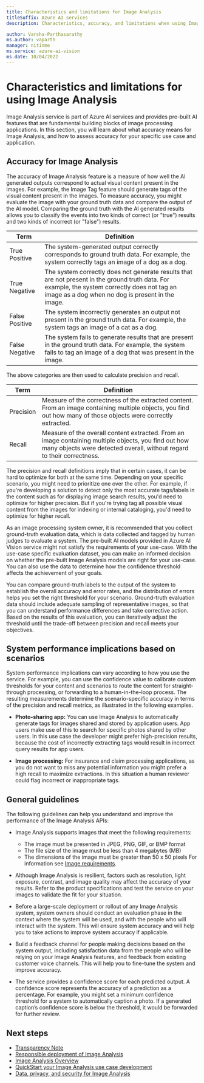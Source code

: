 ```yaml
---
title: Characteristics and limitations for Image Analysis
titleSuffix: Azure AI services
description: Characteristics, accuracy, and limitations when using Image Analysis service.

author: Varsha-Parthasarathy
ms.author: vaparth
manager: nitinme
ms.service: azure-ai-vision
ms.date: 10/04/2022
---
```


# Characteristics and limitations for using Image Analysis

Image Analysis service is part of Azure AI services and provides pre-built AI features that are fundamental building blocks of image processing applications. In this section, you will learn about what accuracy means for Image Analysis, and how to assess accuracy for your specific use case and application.

## Accuracy for Image Analysis

The accuracy of Image Analysis feature is a measure of how well the AI generated outputs correspond to actual visual content present in the images. For example, the Image Tag feature should generate tags of the visual content present in the images. To measure accuracy, you might evaluate the image with your ground truth data and compare the output of the AI model. Comparing the ground truth with the AI generated results allows you to classify the events into two kinds of correct (or "true") results and two kinds of incorrect (or "false") results.

| **Term** | **Definition** |
|----------|----------------|
| True Positive | The system-generated output correctly corresponds to ground truth data. For example, the system correctly tags an image of a dog as a dog. |
| True Negative | The system correctly does not generate results that are not present in the ground truth data. For example, the system correctly does not tag an image as a dog when no dog is present in the image. | 
| False Positive | The system incorrectly generates an output not present in the ground truth data. For example, the system tags an image of a cat as a dog. | 
| False Negative | The system fails to generate results that are present in the ground truth data. For example, the system fails to tag an image of a dog that was present in the image.|

The above categories are then used to calculate precision and recall.

| **Term** | **Definition** |
|----------|----------------|
| Precision | Measure of the correctness of the extracted content. From an image containing multiple objects, you find out how many of those objects were correctly extracted. |
| Recall | Measure of the overall content extracted. From an image containing multiple objects, you find out how many objects were detected overall, without regard to their correctness. |

The precision and recall definitions imply that in certain cases, it can be hard to optimize for both at the same time. Depending on your specific scenario, you might need to prioritize one over the other. For example, if you're developing a solution to detect only the most accurate tags/labels in the content such as for displaying image search results, you'd need to optimize for higher precision. But if you're trying tag all possible visual content from the images for indexing or internal cataloging, you'd need to optimize for higher recall.

As an image processing system owner, it is recommended that you collect ground-truth evaluation data, which is data collected and tagged by human judges to evaluate a system. The pre-built AI models provided in Azure AI Vision service might not satisfy the requirements of your use-case. With the use-case specific evaluation dataset, you can make an informed decision on whether the pre-built Image Analysis models are right for your use-case. You can also use the data to determine how the confidence threshold affects the achievement of your goals.

You can compare ground-truth labels to the output of the system to establish the overall accuracy and error rates, and the distribution of errors helps you set the right threshold for your scenario. Ground-truth evaluation data should include adequate sampling of representative images, so that you can understand performance differences and take corrective action. Based on the results of this evaluation, you can iteratively adjust the threshold until the trade-off between precision and recall meets your objectives.

## System performance implications based on scenarios

System performance implications can vary according to how you use the service. For example, you can use the confidence value to calibrate custom thresholds for your content and scenarios to route the content for straight-through processing, or forwarding to a human-in-the-loop process. The resulting measurements determine the scenario-specific accuracy in terms of the precision and recall metrics, as illustrated in the following examples.

- **Photo-sharing app:** You can use Image Analysis to automatically generate tags for images shared and stored by application users. App users make use of this to search for specific photos shared by other users. In this use case the developer might prefer high-precision results, because the cost of incorrectly extracting tags would result in incorrect query results for app users.

- **Image processing:** For insurance and claim processing applications, as you do not want to miss any potential information you might prefer a high recall to maximize extractions. In this situation a human reviewer could flag incorrect or inappropriate tags.

## General guidelines

The following guidelines can help you understand and improve the performance of the Image Analysis APIs:


* Image Analysis supports images that meet the following requirements:
   * The image must be presented in JPEG, PNG, GIF, or BMP format
   * The file size of the image must be less than 4 megabytes (MB)
   * The dimensions of the image must be greater than 50 x 50 pixels
For information see [Image requirements](/azure/ai-services/computer-vision/overview-image-analysis#image-requirements).

* Although Image Analysis is resilient, factors such as resolution, light exposure, contrast, and image quality may affect the accuracy of your results. Refer to the product specifications and test the service on your images to validate the fit for your situation.

* Before a large-scale deployment or rollout of any Image Analysis system, system owners should conduct an evaluation phase in the context where the system will be used, and with the people who will interact with the system. This will ensure system accuracy and will help you to take actions to improve system accuracy if applicable.

* Build a feedback channel for people making decisions based on the system output, including satisfaction data from the people who will be relying on your Image Analysis features, and feedback from existing customer voice channels. This will help you to fine-tune the system and improve accuracy.

* The service provides a confidence score for each predicted output. A confidence score represents the accuracy of a prediction as a percentage. For example, you might set a minimum confidence threshold for a system to automatically caption a photo. If a generated caption’s confidence score is below the threshold, it would be forwarded for further review.

## Next steps

* [Transparency Note](/legal/cognitive-services/computer-vision/imageanalysis-transparency-note)
* [Responsible deployment of Image Analysis](/legal/cognitive-services/computer-vision/imageanalysis-guidance-for-integration)
* [Image Analysis Overview](/azure/ai-services/computer-vision/overview-image-analysis)
* [QuickStart your Image Analysis use case development](/azure/ai-services/computer-vision/quickstarts-sdk/image-analysis-client-library)
* [Data, privacy, and security for Image Analysis](/legal/cognitive-services/computer-vision/imageanalysis-data-privacy-security)
